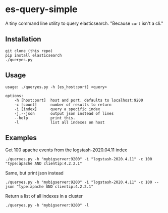 es-query-simple
===============

A tiny command line utility to query elasticsearch. "Because `curl` isn't a cli."

Installation
-------

```
git clone (this repo)
pip install elasticsearch
./queryes.py
```

Usage
-------

```
usage: ./queryes.py -h [es_host:port] <query>

options:
    -h [host:port]  host and port. defaults to localhost:9200
    -c [count]      number of results to return
    -i [index]      query a specific index
    -j,--json       output json instead of lines
    --help          print this.
    -l              list all indexes on host
```

Examples
--------

Get 100 apache events from the logstash-2020.04.11 index

`./queryes.py -h "mybigserver:9200" -i "logstash-2020.4.11" -c 100 "type:apache AND clientip:4.2.2.1"`

Same, but print json instead

`./queryes.py -h "mybigserver:9200" -i "logstash-2020.4.11" -c 100 --json "type:apache AND clientip:4.2.2.1"`

Return a list of all indexes in a cluster

`./queryes.py -h "mybigserver:9200" -l`

